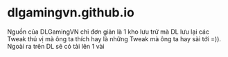 # dlgamingvn.github.io
Nguồn của DLGamingVN chỉ đơn giản là 1 kho lưu trữ mà DL lưu lại các Tweak thú vị mà ông ta thích hay là những Tweak mà ông ta hay sài tới =)). Ngoài ra trên DL sẽ có tải lên 1 vài 
